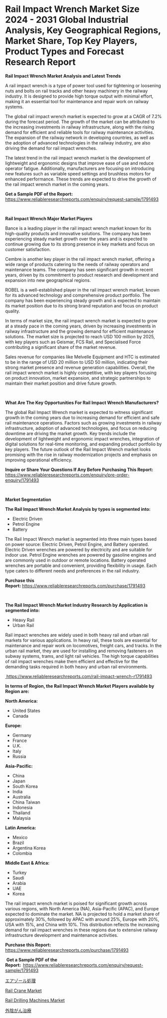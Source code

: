 <p><h1>Rail Impact Wrench Market Size 2024 - 2031 Global Industrial Analysis, Key Geographical Regions, Market Share, Top Key Players, Product Types and Forecast Research Report</h1></p><p><strong>Rail Impact Wrench Market Analysis and Latest Trends</strong></p>
<p><p>A rail impact wrench is a type of power tool used for tightening or loosening nuts and bolts on rail tracks and other heavy machinery in the railway industry. It is designed to provide high torque output with minimal effort, making it an essential tool for maintenance and repair work on railway systems.</p><p>The global rail impact wrench market is expected to grow at a CAGR of 7.2% during the forecast period. The growth of the market can be attributed to the increasing investments in railway infrastructure, along with the rising demand for efficient and reliable tools for railway maintenance activities. The expansion of the railway network in developing countries, as well as the adoption of advanced technologies in the railway industry, are also driving the demand for rail impact wrenches.</p><p>The latest trend in the rail impact wrench market is the development of lightweight and ergonomic designs that improve ease of use and reduce operator fatigue. Additionally, manufacturers are focusing on introducing new features such as variable speed settings and brushless motors for enhanced performance. These trends are expected to drive the growth of the rail impact wrench market in the coming years.</p></p>
<p><strong>Get a Sample PDF of the Report:&nbsp;</strong> <a href="https://www.reliableresearchreports.com/enquiry/request-sample/1791493">https://www.reliableresearchreports.com/enquiry/request-sample/1791493</a></p>
<p>&nbsp;</p>
<p><strong>Rail Impact Wrench Major Market Players</strong></p>
<p><p>Bance is a leading player in the rail impact wrench market known for its high-quality products and innovative solutions. The company has been experiencing steady market growth over the years and is expected to continue growing due to its strong presence in key markets and focus on customer satisfaction.</p><p>Cembre is another key player in the rail impact wrench market, offering a wide range of products catering to the needs of railway operators and maintenance teams. The company has seen significant growth in recent years, driven by its commitment to product research and development and expansion into new geographical regions.</p><p>ROBEL is a well-established player in the rail impact wrench market, known for its advanced technology and comprehensive product portfolio. The company has been experiencing steady growth and is expected to maintain its market position due to its strong brand reputation and focus on product quality.</p><p>In terms of market size, the rail impact wrench market is expected to grow at a steady pace in the coming years, driven by increasing investments in railway infrastructure and the growing demand for efficient maintenance solutions. The market size is projected to reach USD 100 million by 2025, with key players such as Geismar, FCS Rail, and Specialised Force contributing a significant share of the market revenue.</p><p>Sales revenue for companies like Melvelle Equipment and HTC is estimated to be in the range of USD 20 million to USD 50 million, indicating their strong market presence and revenue generation capabilities. Overall, the rail impact wrench market is highly competitive, with key players focusing on product innovation, market expansion, and strategic partnerships to maintain their market position and drive future growth.</p></p>
<p>&nbsp;</p>
<p><strong>What Are The Key Opportunities For Rail Impact Wrench Manufacturers?</strong></p>
<p><p>The global Rail Impact Wrench market is expected to witness significant growth in the coming years due to increasing demand for efficient and safe rail maintenance operations. Factors such as growing investments in railway infrastructure, adoption of advanced technologies, and focus on reducing downtime are driving the market growth. Key trends include the development of lightweight and ergonomic impact wrenches, integration of digital solutions for real-time monitoring, and expanding product portfolio by key players. The future outlook of the Rail Impact Wrench market looks promising with the rise in railway modernization projects and emphasis on improving operational efficiency.</p></p>
<p><strong>Inquire or Share Your Questions If Any Before Purchasing This Report:</strong> <a href="https://www.reliableresearchreports.com/enquiry/pre-order-enquiry/1791493">https://www.reliableresearchreports.com/enquiry/pre-order-enquiry/1791493</a></p>
<p>&nbsp;</p>
<p><strong>Market Segmentation</strong></p>
<p><strong>The Rail Impact Wrench Market Analysis by types is segmented into:</strong></p>
<p><ul><li>Electric Driven</li><li>Petrol Engine</li><li>Battery</li></ul></p>
<p><p>The Rail Impact Wrench market is segmented into three main types based on power source: Electric Driven, Petrol Engine, and Battery operated. Electric Driven wrenches are powered by electricity and are suitable for indoor use. Petrol Engine wrenches are powered by gasoline engines and are commonly used in outdoor or remote locations. Battery operated wrenches are portable and convenient, providing flexibility in usage. Each type caters to different needs and preferences in the rail industry.</p></p>
<p><strong>Purchase this Report:&nbsp;</strong><a href="https://www.reliableresearchreports.com/purchase/1791493">https://www.reliableresearchreports.com/purchase/1791493</a></p>
<p>&nbsp;</p>
<p><strong>The Rail Impact Wrench Market Industry Research by Application is segmented into:</strong></p>
<p><ul><li>Heavy Rail</li><li>Urban Rail</li></ul></p>
<p><p>Rail impact wrenches are widely used in both heavy rail and urban rail markets for various applications. In heavy rail, these tools are essential for maintenance and repair work on locomotives, freight cars, and tracks. In the urban rail market, they are used for installing and removing fasteners on subway systems, trams, and light rail vehicles. The high torque capabilities of rail impact wrenches make them efficient and effective for the demanding tasks required in both heavy and urban rail environments.</p></p>
<p><a href="https://www.reliableresearchreports.com/rail-impact-wrench-r1791493">&nbsp;https://www.reliableresearchreports.com/rail-impact-wrench-r1791493</a></p>
<p><strong>In terms of Region, the Rail Impact Wrench Market Players available by Region are:</strong></p>
<p>
    <p> <strong> North America: </strong>
        <ul>
            <li>United States</li>
            <li>Canada</li>
        </ul>
        </p> 
    <p> <strong> Europe: </strong>
        <ul>
            <li>Germany</li>
            <li>France</li>
            <li>U.K.</li>
            <li>Italy</li>
            <li>Russia</li>
        </ul>
        </p> 
    <p> <strong> Asia-Pacific: </strong>
        <ul>
            <li>China</li>
            <li>Japan</li>
            <li>South Korea</li>
            <li>India</li>
            <li>Australia</li>
            <li>China Taiwan</li>
            <li>Indonesia</li>
            <li>Thailand</li>
            <li>Malaysia</li>
        </ul>
        </p> 
    <p> <strong> Latin America: </strong>
        <ul>
            <li>Mexico</li>
            <li>Brazil</li>
            <li>Argentina Korea</li>
            <li>Colombia</li>
        </ul>
        </p> 
    <p> <strong> Middle East & Africa: </strong>
        <ul>
            <li>Turkey</li>
            <li>Saudi</li>
            <li>Arabia</li>
            <li>UAE</li>
            <li>Korea</li>
        </ul>
    </p>
    </p>
<p><p>The rail impact wrench market is poised for significant growth across various regions, with North America (NA), Asia-Pacific (APAC), and Europe expected to dominate the market. NA is projected to hold a market share of approximately 30%, followed by APAC with around 25%, Europe with 20%, USA with 15%, and China with 10%. This distribution reflects the increasing demand for rail impact wrenches in these regions due to extensive railway infrastructure development and maintenance activities.</p></p>
<p><strong>Purchase this Report: </strong><a href="https://www.reliableresearchreports.com/purchase/1791493">https://www.reliableresearchreports.com/purchase/1791493</a></p>
<p>&nbsp;<strong>Get a Sample PDF of the Report:&nbsp;&nbsp;</strong><a href="https://www.reliableresearchreports.com/enquiry/request-sample/1791493">https://www.reliableresearchreports.com/enquiry/request-sample/1791493</a></p>
<p><strong></strong></p>
<p><p><a href="https://github.com/laurenreichert/Market-Research-Report-List-1/blob/main/801909829543.md">エアゾール処理</a></p><p><a href="https://github.com/zjyglelu/Market-Research-Report-List-2/blob/main/rail-crane-market.md">Rail Crane Market</a></p><p><a href="https://github.com/mbisetmhermsr/Market-Research-Report-List-2/blob/main/rail-drilling-machines-market.md">Rail Drilling Machines Market</a></p><p><a href="https://github.com/RodHoppe07/Market-Research-Report-List-1/blob/main/485511629544.md">外陰がん治療</a></p></p>